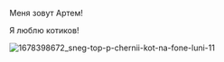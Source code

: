 Меня зовут Артем!

Я люблю котиков!

![1678398672_sneg-top-p-chernii-kot-na-fone-luni-11](https://github.com/Ho4HyIIIka/Me/assets/151833872/6abd8fe9-2ae3-4421-a460-2c021c0ac0ea)
